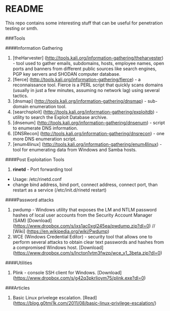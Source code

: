 # README
This repo contains some interesting stuff that can be useful for penetration testing or smth.

###Tools

####Information Gathering
1. [theHarvester] (http://tools.kali.org/information-gathering/theharvester) - tool used to gather emails, subdomains, hosts, employee names, open ports and banners from different public sources like search engines, PGP key servers and SHODAN computer database.
2. [fierce] (http://tools.kali.org/information-gathering/fierce) - a reconnaissance tool. Fierce is a PERL script that quickly scans domains (usually in just a few minutes, assuming no network lag) using several tactics.
3. [dnsmap] (http://tools.kali.org/information-gathering/dnsmap) - sub-domain enumeration tool.
4. [searchsploit] (http://tools.kali.org/information-gathering/exploitdb) - utility to search the Exploit Database archive.
5. [dnsenum] (http://tools.kali.org/information-gathering/dnsenum) - script to enumerate DNS information.
6. [DNSRecon] (http://tools.kali.org/information-gathering/dnsrecon) - one more DNS enumeration script.
7. [enum4linux] (http://tools.kali.org/information-gathering/enum4linux) - tool for enumerating data from Windows and Samba hosts.

####Post Exploitation Tools
1. **rinetd** - Port forwarding tool
* Usage: /etc/rinetd.conf
* change bind address, bind port, connect address, connect port, than restart as a service (/etc/init.d/rinetd restart)

####Password attacks
1. pwdump - Windows utility that exposes the LM and NTLM password hashes of local user accounts from the Security Account Manager (SAM) 
[Download] (https://www.dropbox.com/s/ixs1ac0xgl245ea/pwdump.zip?dl=0) //
[Wiki] (https://en.wikipedia.org/wiki/Pwdump)
2. WCE (Windows Credential Editor) - security tool that allows one to perform several attacks to obtain clear text passwords and hashes from a compromised Windows host.
[Download] (https://www.dropbox.com/s/lncton1vtm3fwzp/wce_v1_3beta.zip?dl=0)

####Utilities
1. Plink - console SSH client for Windows.
[Download] (https://www.dropbox.com/s/g42q3pkrlioym75/plink.exe?dl=0)

###Articles
1. Basic Linux privelege escalation.
[Read] (https://blog.g0tmi1k.com/2011/08/basic-linux-privilege-escalation/)
